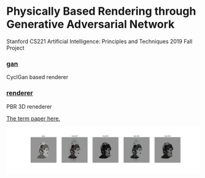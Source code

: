 # Physically Based Rendering through Generative Adversarial Network
Stanford CS221 Artificial Intelligence: Principles and Techniques 2019 Fall Project

### [gan](https://github.com/jjbits/PBRGAN/tree/master/gan)
CyclGan based renderer

### [renderer](https://github.com/jjbits/PBRGAN/tree/master/renderer)
PBR 3D renederer

[The term paper here.](https://drive.google.com/open?id=1-xfheHPphIFqxxBBZNGPK8qzKhNvGiNa)

![PBRGAN output](renderer/Screenshots/result.png)
